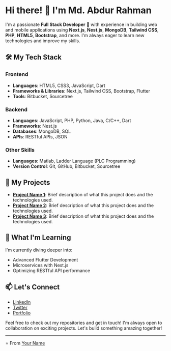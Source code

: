 # Hi there! 👋 I'm Md. Abdur Rahman 

I'm a passionate **Full Stack Developer** 🚀 with experience in building web and mobile applications using **Next.js**, **Nest.js**, **MongoDB**, **Tailwind CSS**, **PHP**, **HTML5**, **Bootstrap**, and more. I'm always eager to learn new technologies and improve my skills.

## 🛠️ My Tech Stack

### Frontend
- **Languages**: HTML5, CSS3, JavaScript, Dart
- **Frameworks & Libraries**: Next.js, Tailwind CSS, Bootstrap, Flutter
- **Tools**: Bitbucket, Sourcetree

### Backend
- **Languages**: JavaScript, PHP, Python, Java, C/C++, Dart
- **Frameworks**: Nest.js
- **Databases**: MongoDB, SQL
- **APIs**: RESTful APIs, JSON

### Other Skills
- **Languages**: Matlab, Ladder Language (PLC Programming)
- **Version Control**: Git, GitHub, Bitbucket, Sourcetree

## 🚀 My Projects

- **[Project Name 1](#)**: Brief description of what this project does and the technologies used.
- **[Project Name 2](#)**: Brief description of what this project does and the technologies used.
- **[Project Name 3](#)**: Brief description of what this project does and the technologies used.

## 🌱 What I'm Learning

I'm currently diving deeper into:
- Advanced Flutter Development
- Microservices with Nest.js
- Optimizing RESTful API performance

## 📫 Let's Connect

- [LinkedIn](#)  
- [Twitter](#)  
- [Portfolio](#)

Feel free to check out my repositories and get in touch! I'm always open to collaboration on exciting projects. Let's build something amazing together!

---

⭐️ From [Your Name](#)

